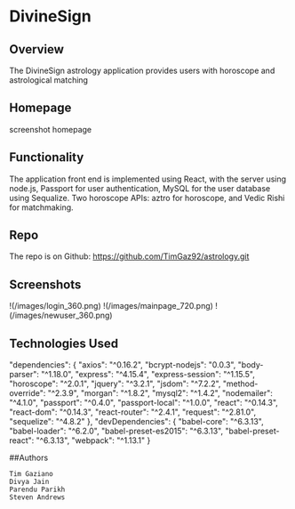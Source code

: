 # DivineSign


## Overview

The DivineSign astrology application provides users with horoscope and astrological matching

## Homepage

screenshot homepage

## Functionality

The application front end is implemented using React, with the server using node.js, Passport for user authentication, MySQL for the user database using Sequalize.  Two horoscope APIs: aztro for horoscope, and Vedic Rishi for matchmaking.

## Repo

The repo is on Github: https://github.com/TimGaz92/astrology.git

## Screenshots

!(/images/login_360.png)
!(/images/mainpage_720.png)
!(/images/newuser_360.png)

## Technologies Used

"dependencies": {
    "axios": "^0.16.2",
    "bcrypt-nodejs": "0.0.3",
    "body-parser": "^1.18.0",
    "express": "^4.15.4",
    "express-session": "^1.15.5",
    "horoscope": "^2.0.1",
    "jquery": "^3.2.1",
    "jsdom": "^7.2.2",
    "method-override": "^2.3.9",
    "morgan": "^1.8.2",
    "mysql2": "^1.4.2",
    "nodemailer": "^4.1.0",
    "passport": "^0.4.0",
    "passport-local": "^1.0.0",
    "react": "^0.14.3",
    "react-dom": "^0.14.3",
    "react-router": "^2.4.1",
    "request": "^2.81.0",
    "sequelize": "^4.8.2"
},
"devDependencies": {
    "babel-core": "^6.3.13",
    "babel-loader": "^6.2.0",
    "babel-preset-es2015": "^6.3.13",
    "babel-preset-react": "^6.3.13",
    "webpack": "^1.13.1"
}

##Authors

	Tim Gaziano
	Divya Jain
	Parendu Parikh
	Steven Andrews
